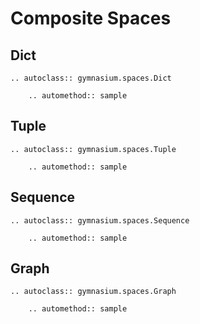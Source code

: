 # Composite Spaces

## Dict

```{eval-rst}
.. autoclass:: gymnasium.spaces.Dict

    .. automethod:: sample
``` 

## Tuple

```{eval-rst}
.. autoclass:: gymnasium.spaces.Tuple

    .. automethod:: sample
``` 

## Sequence

```{eval-rst}
.. autoclass:: gymnasium.spaces.Sequence

    .. automethod:: sample
``` 

## Graph

```{eval-rst}
.. autoclass:: gymnasium.spaces.Graph

    .. automethod:: sample
```
